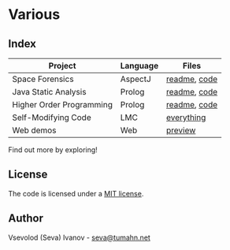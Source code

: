 # Various

## Index

Project | Language | Files
--- | --- | ---
Space Forensics | AspectJ | [readme](https://github.com/sevaivanov/short/blob/master/java/aspectj/space-forensics/readme.md#introducing-hal), [code](https://github.com/sevaivanov/short/blob/master/java/aspectj/space-forensics/)
Java Static Analysis | Prolog | [readme](https://github.com/sevaivanov/short/blob/master/prolog/java-analysis.md#introduction), [code](https://github.com/sevaivanov/short/blob/master/prolog/java-analysis.pl#L1)
Higher Order Programming | Prolog | [readme](https://github.com/sevaivanov/short/blob/master/prolog/higher-order.md#higher-order-programming), [code](https://github.com/sevaivanov/short/blob/master/prolog/higher-order.pl#L1)
Self-Modifying Code | LMC | [everything](https://github.com/sevaivanov/short/blob/master/assembly/lmc/combine_two_ordered_lists.elmc#L1)
Web demos | Web | [preview](https://sevaivanov.github.io/gists/)

Find out more by exploring!

## License

The code is licensed under a [MIT license](LICENSE).

## Author

Vsevolod (Seva) Ivanov - seva@tumahn.net
